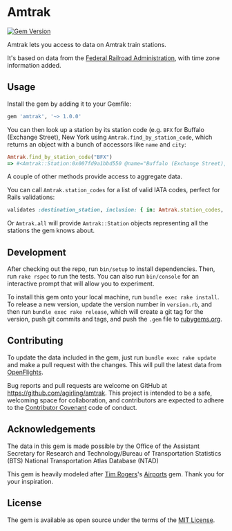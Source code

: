 # Amtrak

[![Gem Version](https://badge.fury.io/rb/amtrak.svg)](http://badge.fury.io/rb/amtrak)

Amtrak lets you access to data on Amtrak train stations.

It's based on data from the [Federal Railroad Administration](http://osav-usdot.opendata.arcgis.com/datasets/3e9daf681b154fb19372044f4d52941a_0), with time zone information added.

## Usage

Install the gem by adding it to your Gemfile:

```ruby
gem 'amtrak', '~> 1.0.0'
```

You can then look up a station by its station code (e.g. `BFX` for Buffalo (Exchange Street), New York using `Amtrak.find_by_station_code`, which returns an object with a bunch of accessors like `name` and `city`:

```ruby
Amtrak.find_by_station_code("BFX")
=> #<Amtrak::Station:0x007fd9a1bbd550 @name="Buffalo (Exchange Street), New York", @city="Buffalo", @state="New York", @code="BFX", @latitude="-78.8737", @longitude="42.878545", @timezone="0", @dst="E">
```

A couple of other methods provide access to aggregate data.

You can call `Amtrak.station_codes` for a list of valid IATA codes, perfect for Rails validations:

```ruby
validates :destination_station, inclusion: { in: Amtrak.station_codes, message: "is not a valid station" }
```

Or `Amtrak.all` will provide `Amtrak::Station` objects representing all the stations the gem knows about.

## Development

After checking out the repo, run `bin/setup` to install dependencies. Then, run `rake rspec` to run the tests. You can also run `bin/console` for an interactive prompt that will allow you to experiment.

To install this gem onto your local machine, run `bundle exec rake install`. To release a new version, update the version number in `version.rb`, and then run `bundle exec rake release`, which will create a git tag for the version, push git commits and tags, and push the `.gem` file to [rubygems.org](https://rubygems.org).

## Contributing

To update the data included in the gem, just run `bundle exec rake update` and make a pull request with the changes. This will pull the latest data from [OpenFlights](http://openflights.org).

Bug reports and pull requests are welcome on GitHub at https://github.com/agirling/amtrak. This project is intended to be a safe, welcoming space for collaboration, and contributors are expected to adhere to the [Contributor Covenant](contributor-covenant.org) code of conduct.

## Acknowledgements

The data in this gem is made possible by the  Office of the Assistant Secretary for Research and Technology/Bureau of Transportation Statistics (BTS) National Transportation Atlas Database (NTAD)

This gem is heavily modeled after [Tim Rogers](https://github.com/timrogers)'s [Airports](https://github.com/timrogers/airports) gem.  Thank you for your inspiration.

## License

The gem is available as open source under the terms of the [MIT License](http://opensource.org/licenses/MIT).
